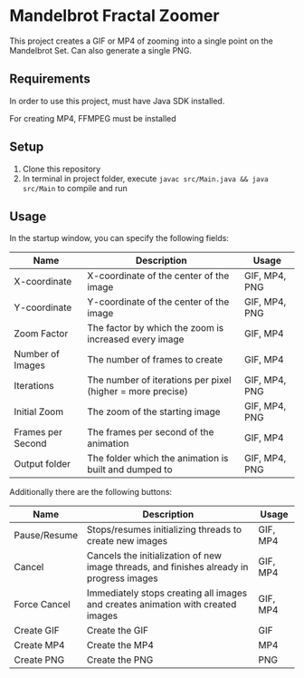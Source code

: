 # Mandelbrot Fractal Zoomer

This project creates a GIF or MP4 of zooming into a single point on the Mandelbrot Set.  Can also generate a single PNG.

## Requirements

In order to use this project, must have Java SDK installed.

For creating MP4, FFMPEG must be installed

## Setup

1. Clone this repository
2. In terminal in project folder, execute `javac src/Main.java && java src/Main` to compile and run

## Usage

In the startup window, you can specify the following fields:

| Name  | Description | Usage |
| ------------- | ------------- | ------------- |
| X-coordinate  | X-coordinate of the center of the image  | GIF, MP4, PNG |
| Y-coordinate  | Y-coordinate of the center of the image  | GIF, MP4, PNG |
| Zoom Factor | The factor by which the zoom is increased every image | GIF, MP4 |
| Number of Images | The number of frames to create | GIF, MP4 |
| Iterations | The number of iterations per pixel (higher = more precise) | GIF, MP4, PNG |
| Initial Zoom | The zoom of the starting image | GIF, MP4, PNG |
| Frames per Second | The frames per second of the animation | GIF, MP4 |
| Output folder | The folder which the animation is built and dumped to | GIF, MP4, PNG |

Additionally there are the following buttons:

| Name  | Description | Usage |
| ------------- | ------------- | ------------- |
| Pause/Resume | Stops/resumes initializing threads to create new images  | GIF, MP4 |
| Cancel | Cancels the initialization of new image threads, and finishes already in progress images | GIF, MP4 |
| Force Cancel | Immediately stops creating all images and creates animation with created images | GIF, MP4 |
| Create GIF | Create the GIF | GIF |
| Create MP4 | Create the MP4 | MP4 |
| Create PNG | Create the PNG | PNG |
